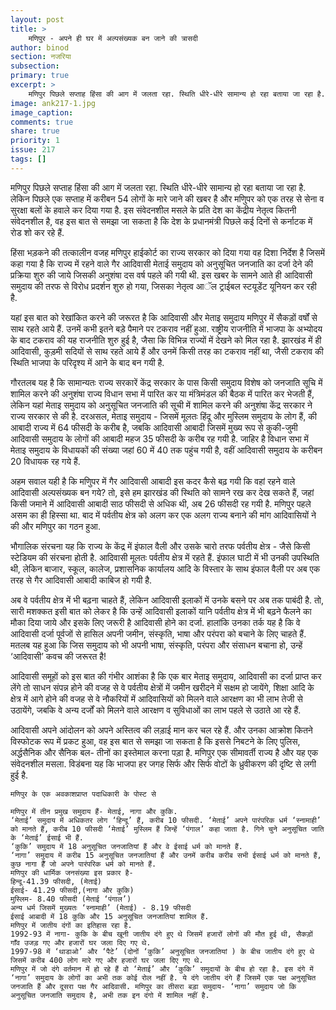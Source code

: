 ```yaml
---
layout: post
title: >
    मणिपुर - अपने ही घर में अल्पसंख्यक बन जाने की त्रासदी
author: binod
section: नजरिया
subsection:
primary: true
excerpt: >
    मणिपुर पिछले सप्ताह हिंसा की आग में जलता रहा. स्थिति धीरे-धीरे सामान्य हो रहा बताया जा रहा है. लेकिन पिछले एक सप्ताह में करीबन 54 लोगों के मारे जाने की खबर है और मणिुपर को एक तरह से सेना व सुरक्षा बलों के हवाले कर दिया गया है.
image: ank217-1.jpg
image_caption: 
comments: true
share: true
priority: 1
issue: 217
tags: []
---
```


मणिपुर पिछले सप्ताह हिंसा की आग में जलता रहा. स्थिति धीरे-धीरे सामान्य हो रहा बताया जा रहा है. लेकिन पिछले एक सप्ताह में करीबन 54 लोगों के मारे जाने की खबर है और मणिुपर को एक तरह से सेना व सुरक्षा बलों के हवाले कर दिया गया है. इस संवेदनशील मसले के प्रति देश का केंद्रीय नेतृत्व कितनी संवेदनशील है, वह इस बात से समझा जा सकता है कि देश के प्रधानमंत्री पिछले कई दिनों से कर्नाटक में रोड शो कर रहे हैं.

हिंसा भड़कने की तत्कालीन वजह मणिपुर हाईकोर्ट का राज्य सरकार को दिया गया वह दिशा निर्देश है जिसमें कहा गया है कि राज्य में रहने वाले गैर आदिवासी मेताई समुदाय को अनुसूचित जनजाति का दर्जा देने की प्रक्रिया शुरु की जाये जिसकी अनुशंषा दस वर्ष पहले की गयी थी. इस खबर के सामने आते ही आदिवासी समुदाय की तरफ से विरोध प्रदर्शन शुरु हो गया, जिसका नेतृत्व आॅल ट्राईबल स्टयूडेंट यूनियन कर रही है.

यहां इस बात को रेखांकित करने की जरूरत है कि आदिवासी और मेताइ समुदाय मणिपुर में सैकड़ों वर्षों से साथ रहते आये हैं. उनमें कभी इतने बड़े पैमाने पर टकराव नहीं हुआ. राष्ट्रीय राजनीति में भाजपा के अभ्योदय के बाद टकराव की यह राजनीति शुरु हुई है, जैसा कि विभिन्न राज्यों में देखने को मिल रहा है. झारखंड में ही आदिवासी, कुड़मी सदियों से साथ रहते आये हैं और उनमें किसी तरह का टकराव नहीं था, जैसी टकराव की स्थिति भाजपा के परिदृश्य में आने के बाद बन गयी है.

गौरतलब यह है कि सामान्यतः राज्य सरकारें केंद्र सरकार के पास किसी समुदाय विशेष को जनजाति सूचि में शामिल करने की अनुशंषा राज्य विधान सभा में पारित कर या मंत्रिमंडल की बैठक में पारित कर भेजती हैं, लेकिन यहां मेताइ समुदाय को अनुसूचित जनजाति की सूची में शामिल करने की अनुशंषा केंद्र सरकार ने राज्य सरकार से की है. दरअसल, मेताइ समुदाय - जिसमें मूलतः हिंदू और मुस्लिम समुदाय के लोग हैं, की आबादी राज्य में 64 फीसदी के करीब है, जबकि आदिवासी आबादी जिसमें मुख्य रूप से कुकी-जुमी आदिवासी समुदाय के लोगों की आबादी महज 35 फीसदी के करीब रह गयी है. जाहिर है विधान सभा में मेताइ समुदाय के विधायकों की संख्या जहां 60 में 40 तक पहुंच गयी है, वहीं आदिवासी समुदाय के करीबन 20 विधायक रह गये हैं.

अहम सवाल यही है कि मणिुपर में गैर आदिवासी आबादी इस कदर कैसे बढ़ गयी कि वहां रहने वाले आदिवासी अल्पसंख्यक बन गये? तो, इसे हम झारखंड की स्थिति को सामने रख कर देख सकते हैं, जहां किसी जमाने में आदिवासी आबादी साठ फीसदी से अधिक थी, अब 26 फीसदी रह गयी है. मणिपुर पहले असम का ही हिस्सा था. बाद में पर्वतीय क्षेत्र को अलग कर एक अलग राज्य बनाने की मांग आदिवासियों ने की और मणिपुर का गठन हुआ.

भौगालिक संरचना यह कि राज्य के केंद्र में इंफाल वैली और उसके चारो तरफ पर्वतीय क्षेत्र - जैसे किसी स्टेडियम की संरचना होती है. आदिवासी मूलतः पर्वतीय क्षेत्र में रहते हैं. इंफाल घाटी में भी उनकी उपस्थिति थी, लेकिन बाजार, स्कूल, कालेज, प्रशासनिक कार्यालय आदि के विस्तार के साथ इंफाल वैली पर अब एक तरह से गैर आदिवासी आबादी काबिज हो गयी है.

अब वे पर्वतीय क्षेत्र में भी बढ़ना चाहते हैं, लेकिन आदिवासी इलाकों में उनके बसने पर अब तक पाबंदी है. तो, सारी मशक्कत इसी बात को लेकर है कि उन्हें आदिवासी इलाकों यानि पर्वतीय क्षेत्र में भी बढ़ने फैलने का मौका दिया जाये और इसके लिए जरूरी है आदिवासी होने का दर्जा. हालांकि उनका तर्क यह है कि वे आदिवासी दर्जा पूर्वजों से हासिल अपनी जमीन, संस्कृति, भाषा और परंपरा को बचाने के लिए चाहते हैं. मतलब यह हुआ कि जिस समुदाय को भी अपनी भाषा, संस्कृति, परंपरा और संसाधन बचाना हो, उन्हें ‘आदिवासी’ कवच की जरूरत है!

आदिवासी समूहों को इस बात की गंभीर आशंका है कि एक बार मेताइ समुदाय, आदिवासी का दर्जा प्राप्त कर लेंगे तो साधन संपन्न होने की वजह से वे पर्वतीय क्षेत्रों में जमीन खरीदने में सक्षम हो जायेंगे, शिक्षा आदि के क्षेत्र में आगे होने की वजह से वे नौकरियों में आदिवासियों को मिलने वाले आरक्षण का भी लाभ तेजी से उठायेंगे, जबकि वे अन्य दर्जों को मिलने वाले आरक्षण व सुविधाओं का लाभ पहले से उठाते आ रहे हैं.

आदिवासी अपने आंदोलन को अपने अस्तित्व की लड़ाई मान कर चल रहे हैं. और उनका आक्रोश कितने विस्फोटक रूप में प्रकट हुआ, वह इस बात से समझा जा सकता है कि इससे निबटने के लिए पुलिस, अर्द्धसैनिक और सैनिक बल- तीनों का इस्तेमाल करना पड़ा है. मणिपुर एक सीमावर्ती राज्य है और यह एक संवेदनशील मसला. विडंबना यह कि भाजपा हर जगह सिर्फ और सिर्फ वोटों के ध्रुवीकरण की दृष्टि से लगी हुई है.



    मणिपुर के एक अवकाशप्राप्त पदाधिकारी के पोस्ट से

    मणिपुर में तीन प्रमुख समुदाय हैं- मेताई, नागा और कुकि.
    ‘मेताई’ समुदाय में अधिकतर लोग ‘हिन्दू’ हैं, करीब 10 फीसदी. ‘मेताई’ अपने पारंपरिक धर्म ‘स्नामाही’ को मानते हैं, करीब 10 फीसदी ‘मेताई’ मुस्लिम हैं जिन्हें ‘पंगाल’ कहा जाता है. गिने चुने अनुसूचित जाति के ‘मेताई’ ईसाई भी हैं.
    ‘कुकि’ समुदाय में 18 अनुसूचित जनजातियां हैं और वे ईसाई धर्म को मानते हैं.
    ‘नागा’ समुदाय में करीब 15 अनुसूचित जनजातियां हैं और उनमें करीब करीब सभी ईसाई धर्म को मानते हैं, कुछ नागा हैँ जो अपने पारंपरिक धर्म को मानते हैं.
    मणिपुर की धार्मिक जनसंख्या इस प्रकार है-
    हिन्दू-41.39 फीसदी, (मेताई)
    ईसाई- 41.29 फीसदी,(नागा और कुकि)
    मुस्लिम- 8.40 फीसदी (मेताई ‘पंगाल’)
    अन्य धर्म जिसमें मुख्यतः ‘स्नामाही’ (मेताई) - 8.19 फीसदी
    ईसाई आबादी में 18 कुकि और 15 अनुसूचित जनजातियां शामिल हैं.
    मणिपुर में जातीय दंगों का इतिहास रहा है.
    1992-93 में नागा- कुकि के बीच खूनी जातीय दंगे हुए थे जिसमें हजारों लोगों की मौत हुई थी, सैकड़ों गाँव उजड़ गए और हजारों घर जला दिए गए थे.
    1997-98 में ‘थाडाओ’ और ‘पैटे’ (दोनों ‘कुकि’ अनुसूचित जनजातियां ) के बीच जातीय दंगे हुए थे जिसमें करीब 400 लोग मारे गए और हजारों घर जला दिए गए थे.
    मणिपुर में जो दंगे वर्तमान में हो रहे हैं वो ‘मेताई’ और ‘कुकि’ समुदायों के बीच हो रहा है. इस दंगे में ‘नागा’ समुदाय के लोगों का अभी तक कोई रोल नहीं है. ये दंगे जातीय दंगे हैं जिसमें एक पक्ष अनुसूचित जनजाति हैं और दूसरा पक्ष गैर आदिवासी. मणिपुर का तीसरा बड़ा समुदाय- ‘नागा’ समुदाय जो कि अनुसूचित जनजाति समुदाय है, अभी तक इन दंगो में शामिल नहीं है.
